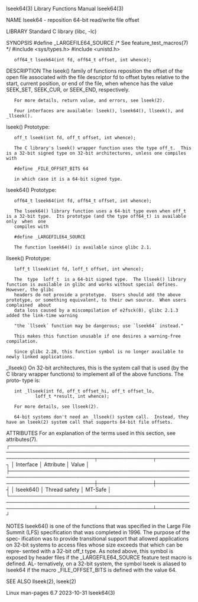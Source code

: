 lseek64(3)							   Library Functions Manual							    lseek64(3)

NAME
       lseek64 - reposition 64-bit read/write file offset

LIBRARY
       Standard C library (libc, -lc)

SYNOPSIS
       #define _LARGEFILE64_SOURCE     /* See feature_test_macros(7) */
       #include <sys/types.h>
       #include <unistd.h>

       off64_t lseek64(int fd, off64_t offset, int whence);

DESCRIPTION
       The  lseek()  family  of functions reposition the offset of the open file associated with the file descriptor fd to offset bytes relative to the start,
       current position, or end of the file, when whence has the value SEEK_SET, SEEK_CUR, or SEEK_END, respectively.

       For more details, return value, and errors, see lseek(2).

       Four interfaces are available: lseek(), lseek64(), llseek(), and _llseek().

   lseek()
       Prototype:

	   off_t lseek(int fd, off_t offset, int whence);

       The C library's lseek() wrapper function uses the type off_t.  This is a 32-bit signed type on 32-bit architectures, unless one compiles with

	   #define _FILE_OFFSET_BITS 64

       in which case it is a 64-bit signed type.

   lseek64()
       Prototype:

	   off64_t lseek64(int fd, off64_t offset, int whence);

       The lseek64() library function uses a 64-bit type even when off_t is a 32-bit type.  Its prototype (and the type off64_t) is available  only  when  one
       compiles with

	   #define _LARGEFILE64_SOURCE

       The function lseek64() is available since glibc 2.1.

   llseek()
       Prototype:

	   loff_t llseek(int fd, loff_t offset, int whence);

       The  type  loff_t  is a 64-bit signed type.  The llseek() library function is available in glibc and works without special defines.  However, the glibc
       headers do not provide a prototype.  Users should add the above prototype, or something equivalent, to their own source.	 When users  complained	 about
       data loss caused by a miscompilation of e2fsck(8), glibc 2.1.3 added the link-time warning

	   "the `llseek´ function may be dangerous; use `lseek64´ instead."

       This makes this function unusable if one desires a warning-free compilation.

       Since glibc 2.28, this function symbol is no longer available to newly linked applications.

   _llseek()
       On 32-bit architectures, this is the system call that is used (by the C library wrapper functions) to implement all of the above functions.  The proto‐
       type is:

	   int _llseek(int fd, off_t offset_hi, off_t offset_lo,
		       loff_t *result, int whence);

       For more details, see llseek(2).

       64-bit systems don't need an _llseek() system call.  Instead, they have an lseek(2) system call that supports 64-bit file offsets.

ATTRIBUTES
       For an explanation of the terms used in this section, see attributes(7).
       ┌───────────────────────────────────────────────────────────────────────────────────────────────────────────────────────────┬───────────────┬─────────┐
       │ Interface														   │ Attribute	   │ Value   │
       ├───────────────────────────────────────────────────────────────────────────────────────────────────────────────────────────┼───────────────┼─────────┤
       │ lseek64()														   │ Thread safety │ MT-Safe │
       └───────────────────────────────────────────────────────────────────────────────────────────────────────────────────────────┴───────────────┴─────────┘

NOTES
       lseek64() is one of the functions that was specified in the Large File Summit (LFS) specification that was completed in 1996.  The purpose of the spec‐
       ification  was  to provide transitional support that allowed applications on 32-bit systems to access files whose size exceeds that which can be repre‐
       sented with a 32-bit off_t type.	 As noted above, this symbol is exposed by header files if the _LARGEFILE64_SOURCE feature test macro is defined.  AL‐
       ternatively, on a 32-bit system, the symbol lseek is aliased to lseek64 if the macro _FILE_OFFSET_BITS is defined with the value 64.

SEE ALSO
       llseek(2), lseek(2)

Linux man-pages 6.7							  2023-10-31								    lseek64(3)
